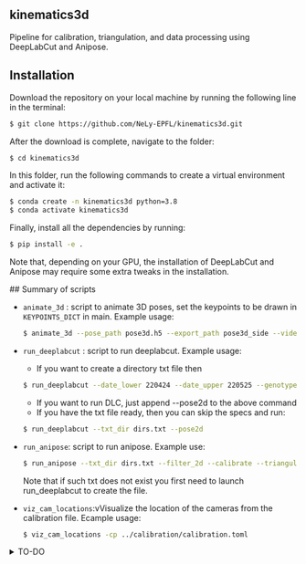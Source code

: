 ## kinematics3d
Pipeline for calibration, triangulation, and data processing using DeepLabCut and Anipose.

## Installation

Download the repository on your local machine by running the following line in the terminal:
```bash
$ git clone https://github.com/NeLy-EPFL/kinematics3d.git
```
After the download is complete, navigate to the folder:
```bash
$ cd kinematics3d
```
In this folder, run the following commands to create a virtual environment and activate it:
```bash
$ conda create -n kinematics3d python=3.8
$ conda activate kinematics3d
```
Finally, install all the dependencies by running:
```bash
$ pip install -e .
```
Note that, depending on your GPU, the installation of DeepLabCut and Anipose may require some extra tweaks in the installation.

## Summary of scripts
- ```animate_3d``` : script to animate 3D poses, set the keypoints to be drawn in `KEYPOINTS_DICT` in main. Example usage:
  ```bash
  $ animate_3d --pose_path pose3d.h5 --export_path pose3d_side --video --plot
  ```
- ```run_deeplabcut``` : script to run deeplabcut. Example usage:
    - If you want to create a directory txt file then
    ```bash
    $ run_deeplabcut --date_lower 220424 --date_upper 220525 --genotype aJO-GAL4xUAS-CsChr --export_path dirs.txt --include Beh RLF
    ```
    - If you want to run DLC, just append --pose2d to the above command
    - If you have the txt file ready, then you can skip the specs and run:
    ```bash
    $ run_deeplabcut --txt_dir dirs.txt --pose2d
    ```
- ```run_anipose```: script to run anipose.
    Example use:
    ```bash
    $ run_anipose --txt_dir dirs.txt --filter_2d --calibrate --triangulate --remove3d
    ```
    Note that if such txt does not exist you first need to launch run_deeplabcut to create the file.

- ```viz_cam_locations```:vVisualize the location of the cameras from the calibration file.
    Ecample usage:
    ```bash
    $ viz_cam_locations -cp ../calibration/calibration.toml
    ```


<details>
<summary>TO-DO</summary>

  + [ ] Test the dlc and anipose pipeline after changes (12.22)
  + [ ] [WIP] Documentation - steps, wiki about calibration etc.
  + [ ] Change server names.
  + [ ] TODO after the annotation -> reduce the constraints during triangulation
  + [ ] TODO after the annotation -> only take one side of the pose predictions on the side cameras. In general, change the key points to be considered in the triangulation. Jumpy key points should be removed.
  + [ ] Change ```constants.py``` accordingly.

### DLC to-do
+ [ ] Merge different annotations for cam 3 and 5
+ [ ] Check the annotations again
+ [ ] Annotate the newest experiments
+ [ ] Double check the key points. Exclude the key points that are merely visible from one camera (e.g. right thorax coxa is rarely visible from the left front view.)

</details>
